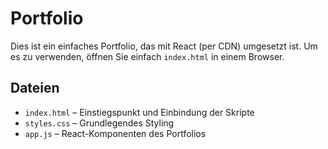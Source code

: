 # Portfolio

Dies ist ein einfaches Portfolio, das mit React (per CDN) umgesetzt ist. 
Um es zu verwenden, öffnen Sie einfach `index.html` in einem Browser.

## Dateien

- `index.html` – Einstiegspunkt und Einbindung der Skripte
- `styles.css` – Grundlegendes Styling
- `app.js` – React-Komponenten des Portfolios
